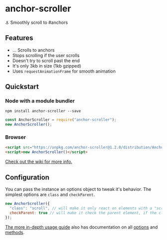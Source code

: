 # anchor-scroller
⚓️ Smoothly scroll to #anchors

## Features
* ... Scrolls to anchors
* Stops scrolling if the user scrolls
* Doesn't try to scroll past the end
* It's only 3kb in size (1kb gzipped)
* Uses `requestAnimationFrame` for smooth animation

## Quickstart

### Node with a module bundler
```shell
npm install anchor-scroller --save
```
```javascript
const AnchorScroller = require("anchor-scroller");
new AnchorScroller();
```

### Browser
```html
<script src="https://unpkg.com/anchor-scroller@1.2.0/distribution/AnchorScroller.js"></script>
<script>new AnchorScroller()</script>
```

[Check out the wiki for more info.](https://github.com/semlette/anchor-scroller/wiki)

## Configuration

You can pass the instance an options object to tweak it's behavior. The simplest options are `class` and `checkParent`.
```javascript
new AnchorScroller({
  "class": "scroll", // will make it only react on elements with a "scroll" class.
  checkParent: true // will make it check the parent element, if the clicked element didn't match the criteria.
});
```

[The more in-depth usage guide](https://github.com/semlette/anchor-scroller/wiki/Using-Anchor-Scroller) also has documentation on all [options](https://github.com/semlette/anchor-scroller/wiki/Using-Anchor-Scroller#options) and [methods](https://github.com/semlette/anchor-scroller/wiki/Using-Anchor-Scroller#methods).
